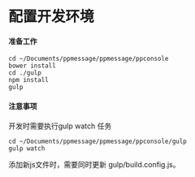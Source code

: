 # 配置开发环境

#### 准备工作
    
    cd ~/Documents/ppmessage/ppmessage/ppconsole
    bower install
    cd ./gulp
    npm install 
    gulp
    
#### 注意事项
开发时需要执行gulp watch 任务

    cd ~/Documents/ppmessage/ppmessage/ppconsole/gulp
    gulp watch

添加新js文件时，需要同时更新 gulp/build.config.js。
